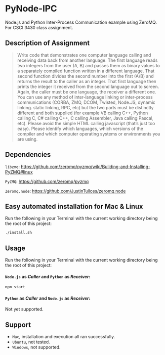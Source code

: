 PyNode-IPC
==========

Node.js and Python Inter-Process Communication example using ZeroMQ. For CSCI 3430 class assignment. 

## Description of Assignment
> Write code that demonstrates one computer language calling and receiving data back from another 
> language. The first language reads two integers from the user (A, B) and passes them as binary values to a 
> separately compiled function written in a different language. That second function divides the second 
> number into the first (A/B) and returns the result to the caller as an integer. That first language then prints 
> the integer it received from the second language out to screen. Again, the caller must be one language, the 
> receiver a different one. You can use any method of inter-language linking or inter-process communications 
> (CORBA, ZMQ, DCOM, Twisted, Node.JS, dynamic linking. static linking, RPC, etc) but the two parts must be 
> distinctly different and both supplied (for example VB calling C++, Python calling C, C# calling C++, C calling 
> Assembler, Java calling Pascal, etc). Please avoid the simple HTML calling javascript (that’s just too easy). 
> Please identify which languages, which versions of the compiler and which computer operating systems or 
>environments you are using. 

## Dependencies
`libzmq`: https://github.com/zeromq/pyzmq/wiki/Building-and-Installing-PyZMQ#linux 

`PyZMQ`: https://github.com/zeromq/pyzmq

`Zeromq.node`: https://github.com/JustinTulloss/zeromq.node 


## Easy automated installation for Mac & Linux
Run the following in your Terminal with the current working directory being the root of this project:
```bash
./install.sh
```

## Usage
Run the following in your Terminal with the current working directory being the root of this project:

#### `Node.js` as *Caller* and `Python` as *Receiver*:
```bash
npm start
```

#### `Python` as *Caller* and `Node.js` as *Receiver*:
Not yet supported.

## Support
- `Mac`, installation and execution all ran successfully.
- `Ubuntu`, not tested.
- `Windows`, not supported.

